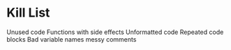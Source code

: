 Kill List
=========
Unused code
Functions with side effects
Unformatted code
Repeated code blocks
Bad variable names
messy comments

